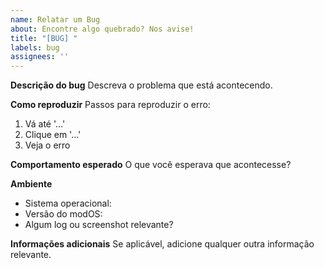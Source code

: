 ```yaml
---
name: Relatar um Bug
about: Encontre algo quebrado? Nos avise!
title: "[BUG] "
labels: bug
assignees: ''
---
```


**Descrição do bug**
Descreva o problema que está acontecendo.

**Como reproduzir**
Passos para reproduzir o erro:
1. Vá até '...'
2. Clique em '...'
3. Veja o erro

**Comportamento esperado**
O que você esperava que acontecesse?

**Ambiente**
- Sistema operacional:
- Versão do modOS:
- Algum log ou screenshot relevante?

**Informações adicionais**
Se aplicável, adicione qualquer outra informação relevante.
